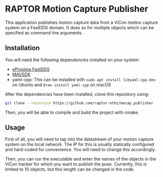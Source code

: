 # RAPTOR Motion Capture Publisher

This application publishes motion capture data from a ViCon motino capture system on a FastDDS domain. It does so for multiple objects which can be specified as command line arguments. 

## Installation

You will need the following dependencies installed on your system:
- [eProsima FastDDS](https://fast-dds.docs.eprosima.com/en/latest/installation/binaries/binaries_linux.html)
- [MAVSDK](https://mavsdk.mavlink.io/main/en/cpp/guide/installation.html)
- yaml-cpp: This can be installed with `sudo apt install libyaml-cpp-dev` on Ubuntu and `brew install yaml-cpp` on macOS
  
After the dependencies have been installed, clone this repository using: 

```bash
git clone --recursive https://github.com/raptor-ethz/mocap_publisher
```

Then, you will be able to compile and build the project with cmake. 

## Usage

First of all, you will need to tap into the datastream of your motion capture system on the local network. The IP for this is usually statically configured and hard-coded for convenience. You will need to change this accordingly. 

Then, you can run the executable and enter the names of the objects in the ViCon tracker for which you want to publish the pose. Currently, this is limited to 10 objects, but this length can be changed in the code. 

